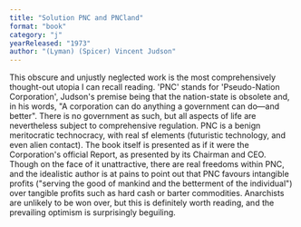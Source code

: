 ```yaml
---
title: "Solution PNC and PNCland"
format: "book"
category: "j"
yearReleased: "1973"
author: "(Lyman) (Spicer) Vincent Judson"
---
```

 This obscure and unjustly neglected work is the most comprehensively thought-out  utopia I can recall reading. 'PNC' stands for 'Pseudo-Nation Corporation',  Judson's premise being that the nation-state is obsolete and, in his words, "A  corporation can do anything a government can do—and better". There is no  government as such, but all aspects of life are nevertheless subject to  comprehensive regulation. PNC is a benign meritocratic technocracy, with real sf  elements (futuristic technology, and even alien contact). The book itself is  presented as if it were the Corporation's official Report, as presented  by its Chairman and CEO. Though on the face of it unattractive, there are real  freedoms within PNC, and the idealistic author is at pains to point out that PNC  favours intangible profits ("serving the good of mankind and the  betterment of the individual") over tangible profits such as hard cash or barter  commodities. Anarchists are unlikely to be won over, but this is definitely  worth reading, and the prevailing optimism is surprisingly beguiling. 
  
